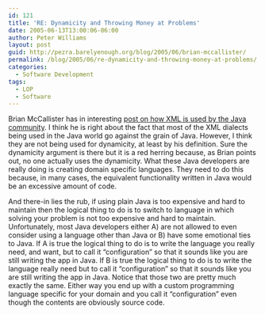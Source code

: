 ```yaml
---
id: 121
title: 'RE: Dynamicity and Throwing Money at Problems'
date: 2005-06-13T13:00:06-06:00
author: Peter Williams
layout: post
guid: http://pezra.barelyenough.org/blog/2005/06/brian-mccallister/
permalink: /blog/2005/06/re-dynamicity-and-throwing-money-at-problems/
categories:
  - Software Development
tags:
  - LOP
  - Software
---
```

Brian McCallister has in interesting [post on how XML is used by the Java community](http://kasparov.skife.org/blog/src/java/throwing-money.html). I think he is right about the fact that most of the XML dialects being used in the Java world go against the grain of Java. However, I think they are not being used for dynamicity, at least by his definition. Sure the dynamicity argument is there but it is a red herring because, as Brian points out, no one actually uses the dynamicity. What these Java developers are really doing is creating domain specific languages. They need to do this because, in many cases, the equivalent functionality written in Java would be an excessive amount of code.

And there-in lies the rub, if using plain Java is too expensive and hard to maintain then the logical thing to do is to switch to language in which solving your problem is not too expensive and hard to maintain. Unfortunately, most Java developers either A) are not allowed to even consider using a language other than Java or B) have some emotional ties to Java. If A is true the logical thing to do is to write the language you really need, and want, but to call it &#8220;configuration&#8221; so that it sounds like you are still writing the app in Java. If B is true the logical thing to do is to write the language really need but to call it &#8220;configuration&#8221; so that it sounds like you are still writing the app in Java. Notice that those two are pretty much exactly the same. Either way you end up with a custom programming language specific for your domain and you call it &#8220;configuration&#8221; even though the contents are obviously source code.